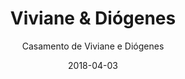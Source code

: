 ---
title: Viviane & Diógenes
subtitle: "Casamento de Viviane e Diógenes"
layout: default
modal-id: 28
date: 2018-04-03
img: "viviane_diogenes-893x272.jpg"
thumbnail: "viviane_diogenes-893x272.jpg"
alt: image-alt
project-date: April 2014
client: Start Bootstrap
category: Web Development
description: "

Casamento de Viviane e Diógenes.

"

---